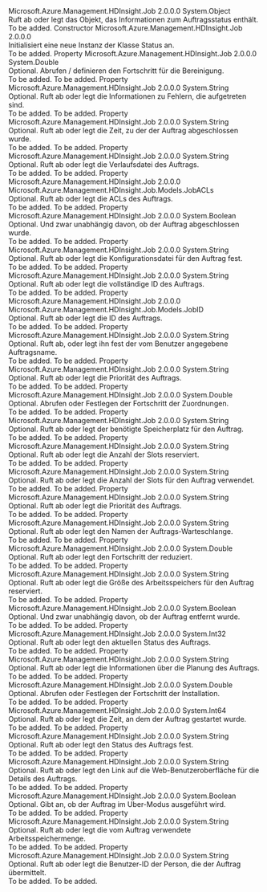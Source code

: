 <Type Name="Status" FullName="Microsoft.Azure.Management.HDInsight.Job.Models.Status">
  <TypeSignature Language="C#" Value="public class Status" />
  <TypeSignature Language="ILAsm" Value=".class public auto ansi beforefieldinit Status extends System.Object" />
  <TypeSignature Language="DocId" Value="T:Microsoft.Azure.Management.HDInsight.Job.Models.Status" />
  <TypeSignature Language="VB.NET" Value="Public Class Status" />
  <TypeSignature Language="F#" Value="type Status = class" />
  <AssemblyInfo>
    <AssemblyName>Microsoft.Azure.Management.HDInsight.Job</AssemblyName>
    <AssemblyVersion>2.0.0.0</AssemblyVersion>
  </AssemblyInfo>
  <Base>
    <BaseTypeName>System.Object</BaseTypeName>
  </Base>
  <Interfaces />
  <Docs>
    <summary>
            Ruft ab oder legt das Objekt, das Informationen zum Auftragsstatus enthält.
            </summary>
    <remarks>To be added.</remarks>
  </Docs>
  <Members>
    <Member MemberName=".ctor">
      <MemberSignature Language="C#" Value="public Status ();" />
      <MemberSignature Language="ILAsm" Value=".method public hidebysig specialname rtspecialname instance void .ctor() cil managed" />
      <MemberSignature Language="DocId" Value="M:Microsoft.Azure.Management.HDInsight.Job.Models.Status.#ctor" />
      <MemberSignature Language="VB.NET" Value="Public Sub New ()" />
      <MemberType>Constructor</MemberType>
      <AssemblyInfo>
        <AssemblyName>Microsoft.Azure.Management.HDInsight.Job</AssemblyName>
        <AssemblyVersion>2.0.0.0</AssemblyVersion>
      </AssemblyInfo>
      <Parameters />
      <Docs>
        <summary>
            Initialisiert eine neue Instanz der Klasse Status an.
            </summary>
        <remarks>To be added.</remarks>
      </Docs>
    </Member>
    <Member MemberName="CleanupProgress">
      <MemberSignature Language="C#" Value="public double CleanupProgress { get; set; }" />
      <MemberSignature Language="ILAsm" Value=".property instance float64 CleanupProgress" />
      <MemberSignature Language="DocId" Value="P:Microsoft.Azure.Management.HDInsight.Job.Models.Status.CleanupProgress" />
      <MemberSignature Language="VB.NET" Value="Public Property CleanupProgress As Double" />
      <MemberSignature Language="F#" Value="member this.CleanupProgress : double with get, set" Usage="Microsoft.Azure.Management.HDInsight.Job.Models.Status.CleanupProgress" />
      <MemberType>Property</MemberType>
      <AssemblyInfo>
        <AssemblyName>Microsoft.Azure.Management.HDInsight.Job</AssemblyName>
        <AssemblyVersion>2.0.0.0</AssemblyVersion>
      </AssemblyInfo>
      <ReturnValue>
        <ReturnType>System.Double</ReturnType>
      </ReturnValue>
      <Docs>
        <summary>
            Optional. Abrufen / definieren den Fortschritt für die Bereinigung.
            </summary>
        <value>To be added.</value>
        <remarks>To be added.</remarks>
      </Docs>
    </Member>
    <Member MemberName="FailureInfo">
      <MemberSignature Language="C#" Value="public string FailureInfo { get; set; }" />
      <MemberSignature Language="ILAsm" Value=".property instance string FailureInfo" />
      <MemberSignature Language="DocId" Value="P:Microsoft.Azure.Management.HDInsight.Job.Models.Status.FailureInfo" />
      <MemberSignature Language="VB.NET" Value="Public Property FailureInfo As String" />
      <MemberSignature Language="F#" Value="member this.FailureInfo : string with get, set" Usage="Microsoft.Azure.Management.HDInsight.Job.Models.Status.FailureInfo" />
      <MemberType>Property</MemberType>
      <AssemblyInfo>
        <AssemblyName>Microsoft.Azure.Management.HDInsight.Job</AssemblyName>
        <AssemblyVersion>2.0.0.0</AssemblyVersion>
      </AssemblyInfo>
      <ReturnValue>
        <ReturnType>System.String</ReturnType>
      </ReturnValue>
      <Docs>
        <summary>
            Optional. Ruft ab oder legt die Informationen zu Fehlern, die aufgetreten sind.
            </summary>
        <value>To be added.</value>
        <remarks>To be added.</remarks>
      </Docs>
    </Member>
    <Member MemberName="FinishTime">
      <MemberSignature Language="C#" Value="public string FinishTime { get; set; }" />
      <MemberSignature Language="ILAsm" Value=".property instance string FinishTime" />
      <MemberSignature Language="DocId" Value="P:Microsoft.Azure.Management.HDInsight.Job.Models.Status.FinishTime" />
      <MemberSignature Language="VB.NET" Value="Public Property FinishTime As String" />
      <MemberSignature Language="F#" Value="member this.FinishTime : string with get, set" Usage="Microsoft.Azure.Management.HDInsight.Job.Models.Status.FinishTime" />
      <MemberType>Property</MemberType>
      <AssemblyInfo>
        <AssemblyName>Microsoft.Azure.Management.HDInsight.Job</AssemblyName>
        <AssemblyVersion>2.0.0.0</AssemblyVersion>
      </AssemblyInfo>
      <ReturnValue>
        <ReturnType>System.String</ReturnType>
      </ReturnValue>
      <Docs>
        <summary>
            Optional. Ruft ab oder legt die Zeit, zu der der Auftrag abgeschlossen wurde.
            </summary>
        <value>To be added.</value>
        <remarks>To be added.</remarks>
      </Docs>
    </Member>
    <Member MemberName="HistoryFile">
      <MemberSignature Language="C#" Value="public string HistoryFile { get; set; }" />
      <MemberSignature Language="ILAsm" Value=".property instance string HistoryFile" />
      <MemberSignature Language="DocId" Value="P:Microsoft.Azure.Management.HDInsight.Job.Models.Status.HistoryFile" />
      <MemberSignature Language="VB.NET" Value="Public Property HistoryFile As String" />
      <MemberSignature Language="F#" Value="member this.HistoryFile : string with get, set" Usage="Microsoft.Azure.Management.HDInsight.Job.Models.Status.HistoryFile" />
      <MemberType>Property</MemberType>
      <AssemblyInfo>
        <AssemblyName>Microsoft.Azure.Management.HDInsight.Job</AssemblyName>
        <AssemblyVersion>2.0.0.0</AssemblyVersion>
      </AssemblyInfo>
      <ReturnValue>
        <ReturnType>System.String</ReturnType>
      </ReturnValue>
      <Docs>
        <summary>
            Optional. Ruft ab oder legt die Verlaufsdatei des Auftrags.
            </summary>
        <value>To be added.</value>
        <remarks>To be added.</remarks>
      </Docs>
    </Member>
    <Member MemberName="JobACLs">
      <MemberSignature Language="C#" Value="public Microsoft.Azure.Management.HDInsight.Job.Models.JobACLs JobACLs { get; set; }" />
      <MemberSignature Language="ILAsm" Value=".property instance class Microsoft.Azure.Management.HDInsight.Job.Models.JobACLs JobACLs" />
      <MemberSignature Language="DocId" Value="P:Microsoft.Azure.Management.HDInsight.Job.Models.Status.JobACLs" />
      <MemberSignature Language="VB.NET" Value="Public Property JobACLs As JobACLs" />
      <MemberSignature Language="F#" Value="member this.JobACLs : Microsoft.Azure.Management.HDInsight.Job.Models.JobACLs with get, set" Usage="Microsoft.Azure.Management.HDInsight.Job.Models.Status.JobACLs" />
      <MemberType>Property</MemberType>
      <AssemblyInfo>
        <AssemblyName>Microsoft.Azure.Management.HDInsight.Job</AssemblyName>
        <AssemblyVersion>2.0.0.0</AssemblyVersion>
      </AssemblyInfo>
      <ReturnValue>
        <ReturnType>Microsoft.Azure.Management.HDInsight.Job.Models.JobACLs</ReturnType>
      </ReturnValue>
      <Docs>
        <summary>
            Optional. Ruft ab oder legt die ACLs des Auftrags.
            </summary>
        <value>To be added.</value>
        <remarks>To be added.</remarks>
      </Docs>
    </Member>
    <Member MemberName="JobComplete">
      <MemberSignature Language="C#" Value="public bool JobComplete { get; set; }" />
      <MemberSignature Language="ILAsm" Value=".property instance bool JobComplete" />
      <MemberSignature Language="DocId" Value="P:Microsoft.Azure.Management.HDInsight.Job.Models.Status.JobComplete" />
      <MemberSignature Language="VB.NET" Value="Public Property JobComplete As Boolean" />
      <MemberSignature Language="F#" Value="member this.JobComplete : bool with get, set" Usage="Microsoft.Azure.Management.HDInsight.Job.Models.Status.JobComplete" />
      <MemberType>Property</MemberType>
      <AssemblyInfo>
        <AssemblyName>Microsoft.Azure.Management.HDInsight.Job</AssemblyName>
        <AssemblyVersion>2.0.0.0</AssemblyVersion>
      </AssemblyInfo>
      <ReturnValue>
        <ReturnType>System.Boolean</ReturnType>
      </ReturnValue>
      <Docs>
        <summary>
            Optional. Und zwar unabhängig davon, ob der Auftrag abgeschlossen wurde.
            </summary>
        <value>To be added.</value>
        <remarks>To be added.</remarks>
      </Docs>
    </Member>
    <Member MemberName="JobFile">
      <MemberSignature Language="C#" Value="public string JobFile { get; set; }" />
      <MemberSignature Language="ILAsm" Value=".property instance string JobFile" />
      <MemberSignature Language="DocId" Value="P:Microsoft.Azure.Management.HDInsight.Job.Models.Status.JobFile" />
      <MemberSignature Language="VB.NET" Value="Public Property JobFile As String" />
      <MemberSignature Language="F#" Value="member this.JobFile : string with get, set" Usage="Microsoft.Azure.Management.HDInsight.Job.Models.Status.JobFile" />
      <MemberType>Property</MemberType>
      <AssemblyInfo>
        <AssemblyName>Microsoft.Azure.Management.HDInsight.Job</AssemblyName>
        <AssemblyVersion>2.0.0.0</AssemblyVersion>
      </AssemblyInfo>
      <ReturnValue>
        <ReturnType>System.String</ReturnType>
      </ReturnValue>
      <Docs>
        <summary>
            Optional. Ruft ab oder legt die Konfigurationsdatei für den Auftrag fest.
            </summary>
        <value>To be added.</value>
        <remarks>To be added.</remarks>
      </Docs>
    </Member>
    <Member MemberName="JobId">
      <MemberSignature Language="C#" Value="public string JobId { get; set; }" />
      <MemberSignature Language="ILAsm" Value=".property instance string JobId" />
      <MemberSignature Language="DocId" Value="P:Microsoft.Azure.Management.HDInsight.Job.Models.Status.JobId" />
      <MemberSignature Language="VB.NET" Value="Public Property JobId As String" />
      <MemberSignature Language="F#" Value="member this.JobId : string with get, set" Usage="Microsoft.Azure.Management.HDInsight.Job.Models.Status.JobId" />
      <MemberType>Property</MemberType>
      <AssemblyInfo>
        <AssemblyName>Microsoft.Azure.Management.HDInsight.Job</AssemblyName>
        <AssemblyVersion>2.0.0.0</AssemblyVersion>
      </AssemblyInfo>
      <ReturnValue>
        <ReturnType>System.String</ReturnType>
      </ReturnValue>
      <Docs>
        <summary>
            Optional. Ruft ab oder legt die vollständige ID des Auftrags.
            </summary>
        <value>To be added.</value>
        <remarks>To be added.</remarks>
      </Docs>
    </Member>
    <Member MemberName="JobID">
      <MemberSignature Language="C#" Value="public Microsoft.Azure.Management.HDInsight.Job.Models.JobID JobID { get; set; }" />
      <MemberSignature Language="ILAsm" Value=".property instance class Microsoft.Azure.Management.HDInsight.Job.Models.JobID JobID" />
      <MemberSignature Language="DocId" Value="P:Microsoft.Azure.Management.HDInsight.Job.Models.Status.JobID" />
      <MemberSignature Language="VB.NET" Value="Public Property JobID As JobID" />
      <MemberSignature Language="F#" Value="member this.JobID : Microsoft.Azure.Management.HDInsight.Job.Models.JobID with get, set" Usage="Microsoft.Azure.Management.HDInsight.Job.Models.Status.JobID" />
      <MemberType>Property</MemberType>
      <AssemblyInfo>
        <AssemblyName>Microsoft.Azure.Management.HDInsight.Job</AssemblyName>
        <AssemblyVersion>2.0.0.0</AssemblyVersion>
      </AssemblyInfo>
      <ReturnValue>
        <ReturnType>Microsoft.Azure.Management.HDInsight.Job.Models.JobID</ReturnType>
      </ReturnValue>
      <Docs>
        <summary>
            Optional. Ruft ab oder legt die ID des Auftrags.
            </summary>
        <value>To be added.</value>
        <remarks>To be added.</remarks>
      </Docs>
    </Member>
    <Member MemberName="JobName">
      <MemberSignature Language="C#" Value="public string JobName { get; set; }" />
      <MemberSignature Language="ILAsm" Value=".property instance string JobName" />
      <MemberSignature Language="DocId" Value="P:Microsoft.Azure.Management.HDInsight.Job.Models.Status.JobName" />
      <MemberSignature Language="VB.NET" Value="Public Property JobName As String" />
      <MemberSignature Language="F#" Value="member this.JobName : string with get, set" Usage="Microsoft.Azure.Management.HDInsight.Job.Models.Status.JobName" />
      <MemberType>Property</MemberType>
      <AssemblyInfo>
        <AssemblyName>Microsoft.Azure.Management.HDInsight.Job</AssemblyName>
        <AssemblyVersion>2.0.0.0</AssemblyVersion>
      </AssemblyInfo>
      <ReturnValue>
        <ReturnType>System.String</ReturnType>
      </ReturnValue>
      <Docs>
        <summary>
            Optional. Ruft ab, oder legt ihn fest der vom Benutzer angegebene Auftragsname.
            </summary>
        <value>To be added.</value>
        <remarks>To be added.</remarks>
      </Docs>
    </Member>
    <Member MemberName="JobPriority">
      <MemberSignature Language="C#" Value="public string JobPriority { get; set; }" />
      <MemberSignature Language="ILAsm" Value=".property instance string JobPriority" />
      <MemberSignature Language="DocId" Value="P:Microsoft.Azure.Management.HDInsight.Job.Models.Status.JobPriority" />
      <MemberSignature Language="VB.NET" Value="Public Property JobPriority As String" />
      <MemberSignature Language="F#" Value="member this.JobPriority : string with get, set" Usage="Microsoft.Azure.Management.HDInsight.Job.Models.Status.JobPriority" />
      <MemberType>Property</MemberType>
      <AssemblyInfo>
        <AssemblyName>Microsoft.Azure.Management.HDInsight.Job</AssemblyName>
        <AssemblyVersion>2.0.0.0</AssemblyVersion>
      </AssemblyInfo>
      <ReturnValue>
        <ReturnType>System.String</ReturnType>
      </ReturnValue>
      <Docs>
        <summary>
            Optional. Ruft ab oder legt die Priorität des Auftrags.
            </summary>
        <value>To be added.</value>
        <remarks>To be added.</remarks>
      </Docs>
    </Member>
    <Member MemberName="MapProgress">
      <MemberSignature Language="C#" Value="public double MapProgress { get; set; }" />
      <MemberSignature Language="ILAsm" Value=".property instance float64 MapProgress" />
      <MemberSignature Language="DocId" Value="P:Microsoft.Azure.Management.HDInsight.Job.Models.Status.MapProgress" />
      <MemberSignature Language="VB.NET" Value="Public Property MapProgress As Double" />
      <MemberSignature Language="F#" Value="member this.MapProgress : double with get, set" Usage="Microsoft.Azure.Management.HDInsight.Job.Models.Status.MapProgress" />
      <MemberType>Property</MemberType>
      <AssemblyInfo>
        <AssemblyName>Microsoft.Azure.Management.HDInsight.Job</AssemblyName>
        <AssemblyVersion>2.0.0.0</AssemblyVersion>
      </AssemblyInfo>
      <ReturnValue>
        <ReturnType>System.Double</ReturnType>
      </ReturnValue>
      <Docs>
        <summary>
            Optional. Abrufen oder Festlegen der Fortschritt der Zuordnungen.
            </summary>
        <value>To be added.</value>
        <remarks>To be added.</remarks>
      </Docs>
    </Member>
    <Member MemberName="NeededMem">
      <MemberSignature Language="C#" Value="public string NeededMem { get; set; }" />
      <MemberSignature Language="ILAsm" Value=".property instance string NeededMem" />
      <MemberSignature Language="DocId" Value="P:Microsoft.Azure.Management.HDInsight.Job.Models.Status.NeededMem" />
      <MemberSignature Language="VB.NET" Value="Public Property NeededMem As String" />
      <MemberSignature Language="F#" Value="member this.NeededMem : string with get, set" Usage="Microsoft.Azure.Management.HDInsight.Job.Models.Status.NeededMem" />
      <MemberType>Property</MemberType>
      <AssemblyInfo>
        <AssemblyName>Microsoft.Azure.Management.HDInsight.Job</AssemblyName>
        <AssemblyVersion>2.0.0.0</AssemblyVersion>
      </AssemblyInfo>
      <ReturnValue>
        <ReturnType>System.String</ReturnType>
      </ReturnValue>
      <Docs>
        <summary>
            Optional. Ruft ab oder legt der benötigte Speicherplatz für den Auftrag.
            </summary>
        <value>To be added.</value>
        <remarks>To be added.</remarks>
      </Docs>
    </Member>
    <Member MemberName="NumReservedSlots">
      <MemberSignature Language="C#" Value="public string NumReservedSlots { get; set; }" />
      <MemberSignature Language="ILAsm" Value=".property instance string NumReservedSlots" />
      <MemberSignature Language="DocId" Value="P:Microsoft.Azure.Management.HDInsight.Job.Models.Status.NumReservedSlots" />
      <MemberSignature Language="VB.NET" Value="Public Property NumReservedSlots As String" />
      <MemberSignature Language="F#" Value="member this.NumReservedSlots : string with get, set" Usage="Microsoft.Azure.Management.HDInsight.Job.Models.Status.NumReservedSlots" />
      <MemberType>Property</MemberType>
      <AssemblyInfo>
        <AssemblyName>Microsoft.Azure.Management.HDInsight.Job</AssemblyName>
        <AssemblyVersion>2.0.0.0</AssemblyVersion>
      </AssemblyInfo>
      <ReturnValue>
        <ReturnType>System.String</ReturnType>
      </ReturnValue>
      <Docs>
        <summary>
            Optional. Ruft ab oder legt die Anzahl der Slots reserviert.
            </summary>
        <value>To be added.</value>
        <remarks>To be added.</remarks>
      </Docs>
    </Member>
    <Member MemberName="NumUsedSlots">
      <MemberSignature Language="C#" Value="public string NumUsedSlots { get; set; }" />
      <MemberSignature Language="ILAsm" Value=".property instance string NumUsedSlots" />
      <MemberSignature Language="DocId" Value="P:Microsoft.Azure.Management.HDInsight.Job.Models.Status.NumUsedSlots" />
      <MemberSignature Language="VB.NET" Value="Public Property NumUsedSlots As String" />
      <MemberSignature Language="F#" Value="member this.NumUsedSlots : string with get, set" Usage="Microsoft.Azure.Management.HDInsight.Job.Models.Status.NumUsedSlots" />
      <MemberType>Property</MemberType>
      <AssemblyInfo>
        <AssemblyName>Microsoft.Azure.Management.HDInsight.Job</AssemblyName>
        <AssemblyVersion>2.0.0.0</AssemblyVersion>
      </AssemblyInfo>
      <ReturnValue>
        <ReturnType>System.String</ReturnType>
      </ReturnValue>
      <Docs>
        <summary>
            Optional. Ruft ab oder legt die Anzahl der Slots für den Auftrag verwendet.
            </summary>
        <value>To be added.</value>
        <remarks>To be added.</remarks>
      </Docs>
    </Member>
    <Member MemberName="Priority">
      <MemberSignature Language="C#" Value="public string Priority { get; set; }" />
      <MemberSignature Language="ILAsm" Value=".property instance string Priority" />
      <MemberSignature Language="DocId" Value="P:Microsoft.Azure.Management.HDInsight.Job.Models.Status.Priority" />
      <MemberSignature Language="VB.NET" Value="Public Property Priority As String" />
      <MemberSignature Language="F#" Value="member this.Priority : string with get, set" Usage="Microsoft.Azure.Management.HDInsight.Job.Models.Status.Priority" />
      <MemberType>Property</MemberType>
      <AssemblyInfo>
        <AssemblyName>Microsoft.Azure.Management.HDInsight.Job</AssemblyName>
        <AssemblyVersion>2.0.0.0</AssemblyVersion>
      </AssemblyInfo>
      <ReturnValue>
        <ReturnType>System.String</ReturnType>
      </ReturnValue>
      <Docs>
        <summary>
            Optional. Ruft ab oder legt die Priorität des Auftrags.
            </summary>
        <value>To be added.</value>
        <remarks>To be added.</remarks>
      </Docs>
    </Member>
    <Member MemberName="Queue">
      <MemberSignature Language="C#" Value="public string Queue { get; set; }" />
      <MemberSignature Language="ILAsm" Value=".property instance string Queue" />
      <MemberSignature Language="DocId" Value="P:Microsoft.Azure.Management.HDInsight.Job.Models.Status.Queue" />
      <MemberSignature Language="VB.NET" Value="Public Property Queue As String" />
      <MemberSignature Language="F#" Value="member this.Queue : string with get, set" Usage="Microsoft.Azure.Management.HDInsight.Job.Models.Status.Queue" />
      <MemberType>Property</MemberType>
      <AssemblyInfo>
        <AssemblyName>Microsoft.Azure.Management.HDInsight.Job</AssemblyName>
        <AssemblyVersion>2.0.0.0</AssemblyVersion>
      </AssemblyInfo>
      <ReturnValue>
        <ReturnType>System.String</ReturnType>
      </ReturnValue>
      <Docs>
        <summary>
            Optional. Ruft ab oder legt den Namen der Auftrags-Warteschlange.
            </summary>
        <value>To be added.</value>
        <remarks>To be added.</remarks>
      </Docs>
    </Member>
    <Member MemberName="ReduceProgress">
      <MemberSignature Language="C#" Value="public double ReduceProgress { get; set; }" />
      <MemberSignature Language="ILAsm" Value=".property instance float64 ReduceProgress" />
      <MemberSignature Language="DocId" Value="P:Microsoft.Azure.Management.HDInsight.Job.Models.Status.ReduceProgress" />
      <MemberSignature Language="VB.NET" Value="Public Property ReduceProgress As Double" />
      <MemberSignature Language="F#" Value="member this.ReduceProgress : double with get, set" Usage="Microsoft.Azure.Management.HDInsight.Job.Models.Status.ReduceProgress" />
      <MemberType>Property</MemberType>
      <AssemblyInfo>
        <AssemblyName>Microsoft.Azure.Management.HDInsight.Job</AssemblyName>
        <AssemblyVersion>2.0.0.0</AssemblyVersion>
      </AssemblyInfo>
      <ReturnValue>
        <ReturnType>System.Double</ReturnType>
      </ReturnValue>
      <Docs>
        <summary>
            Optional. Ruft ab oder legt den Fortschritt der reduziert.
            </summary>
        <value>To be added.</value>
        <remarks>To be added.</remarks>
      </Docs>
    </Member>
    <Member MemberName="ReservedMem">
      <MemberSignature Language="C#" Value="public string ReservedMem { get; set; }" />
      <MemberSignature Language="ILAsm" Value=".property instance string ReservedMem" />
      <MemberSignature Language="DocId" Value="P:Microsoft.Azure.Management.HDInsight.Job.Models.Status.ReservedMem" />
      <MemberSignature Language="VB.NET" Value="Public Property ReservedMem As String" />
      <MemberSignature Language="F#" Value="member this.ReservedMem : string with get, set" Usage="Microsoft.Azure.Management.HDInsight.Job.Models.Status.ReservedMem" />
      <MemberType>Property</MemberType>
      <AssemblyInfo>
        <AssemblyName>Microsoft.Azure.Management.HDInsight.Job</AssemblyName>
        <AssemblyVersion>2.0.0.0</AssemblyVersion>
      </AssemblyInfo>
      <ReturnValue>
        <ReturnType>System.String</ReturnType>
      </ReturnValue>
      <Docs>
        <summary>
            Optional. Ruft ab oder legt die Größe des Arbeitsspeichers für den Auftrag reserviert.
            </summary>
        <value>To be added.</value>
        <remarks>To be added.</remarks>
      </Docs>
    </Member>
    <Member MemberName="Retired">
      <MemberSignature Language="C#" Value="public bool Retired { get; set; }" />
      <MemberSignature Language="ILAsm" Value=".property instance bool Retired" />
      <MemberSignature Language="DocId" Value="P:Microsoft.Azure.Management.HDInsight.Job.Models.Status.Retired" />
      <MemberSignature Language="VB.NET" Value="Public Property Retired As Boolean" />
      <MemberSignature Language="F#" Value="member this.Retired : bool with get, set" Usage="Microsoft.Azure.Management.HDInsight.Job.Models.Status.Retired" />
      <MemberType>Property</MemberType>
      <AssemblyInfo>
        <AssemblyName>Microsoft.Azure.Management.HDInsight.Job</AssemblyName>
        <AssemblyVersion>2.0.0.0</AssemblyVersion>
      </AssemblyInfo>
      <ReturnValue>
        <ReturnType>System.Boolean</ReturnType>
      </ReturnValue>
      <Docs>
        <summary>
            Optional. Und zwar unabhängig davon, ob der Auftrag entfernt wurde.
            </summary>
        <value>To be added.</value>
        <remarks>To be added.</remarks>
      </Docs>
    </Member>
    <Member MemberName="RunState">
      <MemberSignature Language="C#" Value="public int RunState { get; set; }" />
      <MemberSignature Language="ILAsm" Value=".property instance int32 RunState" />
      <MemberSignature Language="DocId" Value="P:Microsoft.Azure.Management.HDInsight.Job.Models.Status.RunState" />
      <MemberSignature Language="VB.NET" Value="Public Property RunState As Integer" />
      <MemberSignature Language="F#" Value="member this.RunState : int with get, set" Usage="Microsoft.Azure.Management.HDInsight.Job.Models.Status.RunState" />
      <MemberType>Property</MemberType>
      <AssemblyInfo>
        <AssemblyName>Microsoft.Azure.Management.HDInsight.Job</AssemblyName>
        <AssemblyVersion>2.0.0.0</AssemblyVersion>
      </AssemblyInfo>
      <ReturnValue>
        <ReturnType>System.Int32</ReturnType>
      </ReturnValue>
      <Docs>
        <summary>
            Optional. Ruft ab oder legt den aktuellen Status des Auftrags.
            </summary>
        <value>To be added.</value>
        <remarks>To be added.</remarks>
      </Docs>
    </Member>
    <Member MemberName="SchedulingInfo">
      <MemberSignature Language="C#" Value="public string SchedulingInfo { get; set; }" />
      <MemberSignature Language="ILAsm" Value=".property instance string SchedulingInfo" />
      <MemberSignature Language="DocId" Value="P:Microsoft.Azure.Management.HDInsight.Job.Models.Status.SchedulingInfo" />
      <MemberSignature Language="VB.NET" Value="Public Property SchedulingInfo As String" />
      <MemberSignature Language="F#" Value="member this.SchedulingInfo : string with get, set" Usage="Microsoft.Azure.Management.HDInsight.Job.Models.Status.SchedulingInfo" />
      <MemberType>Property</MemberType>
      <AssemblyInfo>
        <AssemblyName>Microsoft.Azure.Management.HDInsight.Job</AssemblyName>
        <AssemblyVersion>2.0.0.0</AssemblyVersion>
      </AssemblyInfo>
      <ReturnValue>
        <ReturnType>System.String</ReturnType>
      </ReturnValue>
      <Docs>
        <summary>
            Optional. Ruft ab oder legt die Informationen über die Planung des Auftrags.
            </summary>
        <value>To be added.</value>
        <remarks>To be added.</remarks>
      </Docs>
    </Member>
    <Member MemberName="SetupProgress">
      <MemberSignature Language="C#" Value="public double SetupProgress { get; set; }" />
      <MemberSignature Language="ILAsm" Value=".property instance float64 SetupProgress" />
      <MemberSignature Language="DocId" Value="P:Microsoft.Azure.Management.HDInsight.Job.Models.Status.SetupProgress" />
      <MemberSignature Language="VB.NET" Value="Public Property SetupProgress As Double" />
      <MemberSignature Language="F#" Value="member this.SetupProgress : double with get, set" Usage="Microsoft.Azure.Management.HDInsight.Job.Models.Status.SetupProgress" />
      <MemberType>Property</MemberType>
      <AssemblyInfo>
        <AssemblyName>Microsoft.Azure.Management.HDInsight.Job</AssemblyName>
        <AssemblyVersion>2.0.0.0</AssemblyVersion>
      </AssemblyInfo>
      <ReturnValue>
        <ReturnType>System.Double</ReturnType>
      </ReturnValue>
      <Docs>
        <summary>
            Optional. Abrufen oder Festlegen der Fortschritt der Installation.
            </summary>
        <value>To be added.</value>
        <remarks>To be added.</remarks>
      </Docs>
    </Member>
    <Member MemberName="StartTime">
      <MemberSignature Language="C#" Value="public long StartTime { get; set; }" />
      <MemberSignature Language="ILAsm" Value=".property instance int64 StartTime" />
      <MemberSignature Language="DocId" Value="P:Microsoft.Azure.Management.HDInsight.Job.Models.Status.StartTime" />
      <MemberSignature Language="VB.NET" Value="Public Property StartTime As Long" />
      <MemberSignature Language="F#" Value="member this.StartTime : int64 with get, set" Usage="Microsoft.Azure.Management.HDInsight.Job.Models.Status.StartTime" />
      <MemberType>Property</MemberType>
      <AssemblyInfo>
        <AssemblyName>Microsoft.Azure.Management.HDInsight.Job</AssemblyName>
        <AssemblyVersion>2.0.0.0</AssemblyVersion>
      </AssemblyInfo>
      <ReturnValue>
        <ReturnType>System.Int64</ReturnType>
      </ReturnValue>
      <Docs>
        <summary>
            Optional. Ruft ab oder legt die Zeit, an dem der Auftrag gestartet wurde.
            </summary>
        <value>To be added.</value>
        <remarks>To be added.</remarks>
      </Docs>
    </Member>
    <Member MemberName="State">
      <MemberSignature Language="C#" Value="public string State { get; set; }" />
      <MemberSignature Language="ILAsm" Value=".property instance string State" />
      <MemberSignature Language="DocId" Value="P:Microsoft.Azure.Management.HDInsight.Job.Models.Status.State" />
      <MemberSignature Language="VB.NET" Value="Public Property State As String" />
      <MemberSignature Language="F#" Value="member this.State : string with get, set" Usage="Microsoft.Azure.Management.HDInsight.Job.Models.Status.State" />
      <MemberType>Property</MemberType>
      <AssemblyInfo>
        <AssemblyName>Microsoft.Azure.Management.HDInsight.Job</AssemblyName>
        <AssemblyVersion>2.0.0.0</AssemblyVersion>
      </AssemblyInfo>
      <ReturnValue>
        <ReturnType>System.String</ReturnType>
      </ReturnValue>
      <Docs>
        <summary>
            Optional. Ruft ab oder legt den Status des Auftrags fest.
            </summary>
        <value>To be added.</value>
        <remarks>To be added.</remarks>
      </Docs>
    </Member>
    <Member MemberName="TrackingUrl">
      <MemberSignature Language="C#" Value="public string TrackingUrl { get; set; }" />
      <MemberSignature Language="ILAsm" Value=".property instance string TrackingUrl" />
      <MemberSignature Language="DocId" Value="P:Microsoft.Azure.Management.HDInsight.Job.Models.Status.TrackingUrl" />
      <MemberSignature Language="VB.NET" Value="Public Property TrackingUrl As String" />
      <MemberSignature Language="F#" Value="member this.TrackingUrl : string with get, set" Usage="Microsoft.Azure.Management.HDInsight.Job.Models.Status.TrackingUrl" />
      <MemberType>Property</MemberType>
      <AssemblyInfo>
        <AssemblyName>Microsoft.Azure.Management.HDInsight.Job</AssemblyName>
        <AssemblyVersion>2.0.0.0</AssemblyVersion>
      </AssemblyInfo>
      <ReturnValue>
        <ReturnType>System.String</ReturnType>
      </ReturnValue>
      <Docs>
        <summary>
            Optional. Ruft ab oder legt den Link auf die Web-Benutzeroberfläche für die Details des Auftrags.
            </summary>
        <value>To be added.</value>
        <remarks>To be added.</remarks>
      </Docs>
    </Member>
    <Member MemberName="Uber">
      <MemberSignature Language="C#" Value="public bool Uber { get; set; }" />
      <MemberSignature Language="ILAsm" Value=".property instance bool Uber" />
      <MemberSignature Language="DocId" Value="P:Microsoft.Azure.Management.HDInsight.Job.Models.Status.Uber" />
      <MemberSignature Language="VB.NET" Value="Public Property Uber As Boolean" />
      <MemberSignature Language="F#" Value="member this.Uber : bool with get, set" Usage="Microsoft.Azure.Management.HDInsight.Job.Models.Status.Uber" />
      <MemberType>Property</MemberType>
      <AssemblyInfo>
        <AssemblyName>Microsoft.Azure.Management.HDInsight.Job</AssemblyName>
        <AssemblyVersion>2.0.0.0</AssemblyVersion>
      </AssemblyInfo>
      <ReturnValue>
        <ReturnType>System.Boolean</ReturnType>
      </ReturnValue>
      <Docs>
        <summary>
            Optional. Gibt an, ob der Auftrag im Uber-Modus ausgeführt wird.
            </summary>
        <value>To be added.</value>
        <remarks>To be added.</remarks>
      </Docs>
    </Member>
    <Member MemberName="UsedMem">
      <MemberSignature Language="C#" Value="public string UsedMem { get; set; }" />
      <MemberSignature Language="ILAsm" Value=".property instance string UsedMem" />
      <MemberSignature Language="DocId" Value="P:Microsoft.Azure.Management.HDInsight.Job.Models.Status.UsedMem" />
      <MemberSignature Language="VB.NET" Value="Public Property UsedMem As String" />
      <MemberSignature Language="F#" Value="member this.UsedMem : string with get, set" Usage="Microsoft.Azure.Management.HDInsight.Job.Models.Status.UsedMem" />
      <MemberType>Property</MemberType>
      <AssemblyInfo>
        <AssemblyName>Microsoft.Azure.Management.HDInsight.Job</AssemblyName>
        <AssemblyVersion>2.0.0.0</AssemblyVersion>
      </AssemblyInfo>
      <ReturnValue>
        <ReturnType>System.String</ReturnType>
      </ReturnValue>
      <Docs>
        <summary>
            Optional. Ruft ab oder legt die vom Auftrag verwendete Arbeitsspeichermenge.
            </summary>
        <value>To be added.</value>
        <remarks>To be added.</remarks>
      </Docs>
    </Member>
    <Member MemberName="Username">
      <MemberSignature Language="C#" Value="public string Username { get; set; }" />
      <MemberSignature Language="ILAsm" Value=".property instance string Username" />
      <MemberSignature Language="DocId" Value="P:Microsoft.Azure.Management.HDInsight.Job.Models.Status.Username" />
      <MemberSignature Language="VB.NET" Value="Public Property Username As String" />
      <MemberSignature Language="F#" Value="member this.Username : string with get, set" Usage="Microsoft.Azure.Management.HDInsight.Job.Models.Status.Username" />
      <MemberType>Property</MemberType>
      <AssemblyInfo>
        <AssemblyName>Microsoft.Azure.Management.HDInsight.Job</AssemblyName>
        <AssemblyVersion>2.0.0.0</AssemblyVersion>
      </AssemblyInfo>
      <ReturnValue>
        <ReturnType>System.String</ReturnType>
      </ReturnValue>
      <Docs>
        <summary>
            Optional. Ruft ab oder legt die Benutzer-ID der Person, die der Auftrag übermittelt.
            </summary>
        <value>To be added.</value>
        <remarks>To be added.</remarks>
      </Docs>
    </Member>
  </Members>
</Type>